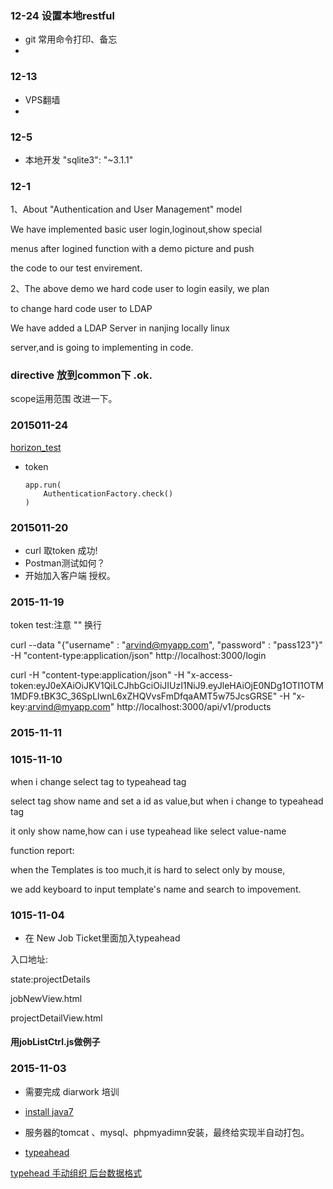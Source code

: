 ### 12-24 设置本地restful
*	git 常用命令打印、备忘
*

### 12-13
*	VPS翻墙
*

### 12-5

*	本地开发      "sqlite3": "~3.1.1"


### 12-1

1、About "Authentication and User Management" model

We have implemented basic user login,loginout,show special

menus after logined function with a demo picture and push

the code to our test envirement.

2、The above demo we hard code user to login easily, we plan

to change hard code user to LDAP

We have added a LDAP Server in nanjing locally linux

server,and is going to implementing in code.





### directive 放到common下 .ok.

scope运用范围 改进一下。

### 2015011-24

[horizon_test](https://bitbucket.org/nj_dev/horizon_test/branch/nj/develop)

*	token

		app.run(
			AuthenticationFactory.check()
		)

### 2015011-20

*	curl 取token 成功!
*	Postman测试如何？
*	开始加入客户端 授权。

### 2015-11-19

token test:注意 "" 换行

curl --data "{\"username\" : \"arvind@myapp.com\", \"password\" : \"pass123\"}" -H "content-type:application/json" http://localhost:3000/login

curl -H "content-type:application/json" -H "x-access-token:eyJ0eXAiOiJKV1QiLCJhbGciOiJIUzI1NiJ9.eyJleHAiOjE0NDg1OTI1OTM1MDF9.tBK3C_36SpLlwnL6xZHQVvsFmDfqaAMT5w75JcsGRSE" -H "x-key:arvind@myapp.com" http://localhost:3000/api/v1/products

### 2015-11-11

### 1015-11-10

when i change select tag to typeahead tag

select tag show name and set a id as value,but when i change to typeahead tag

it only show name,how can i use typeahead like select value-name

function report:

when the Templates is too much,it is hard to select only by mouse,

we add keyboard to input template's name and search to impovement.

### 1015-11-04

*	在 New Job Ticket里面加入typeahead

入口地址:

state:projectDetails

jobNewView.html

projectDetailView.html

#### 用jobListCtrl.js做例子

### 2015-11-03

*	需要完成 diarwork 培训
*	[install java7](http://stackoverflow.com/questions/16263556/installing-java-7-on-ubuntu)

*	服务器的tomcat 、mysql、phpmyadimn安装，最终给实现半自动打包。

*	[typeahead](http://ryanchenkie.com/typeahead-part-1/)

[typehead 手动组织 后台数据格式](http://plnkr.co/edit/ujro6HMdmZu6RN55ftOx?p=preview)
